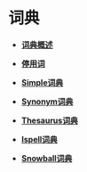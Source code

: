 # 词典<a name="ZH-CN_TOPIC_0289900359"></a>

-   **[词典概述](词典概述.md)**  

-   **[停用词](停用词.md)**  

-   **[Simple词典](Simple词典.md)**  

-   **[Synonym词典](Synonym词典.md)**  

-   **[Thesaurus词典](Thesaurus词典.md)**  

-   **[Ispell词典](Ispell词典.md)**  

-   **[Snowball词典](Snowball词典.md)**  



